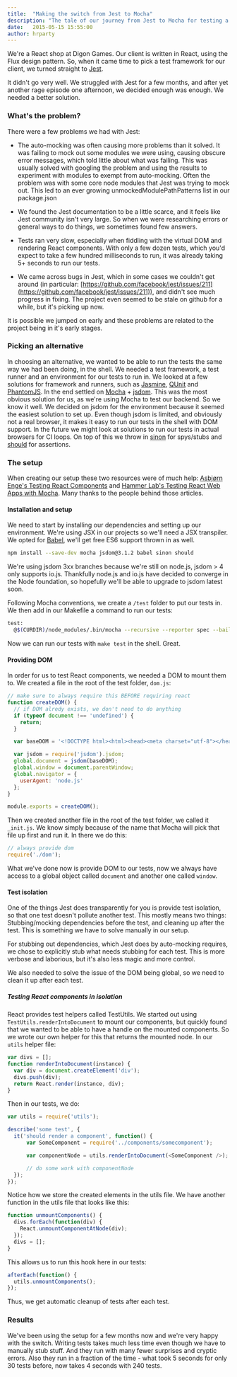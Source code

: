 ```yaml
---
title:  "Making the switch from Jest to Mocha"
description: "The tale of our journey from Jest to Mocha for testing a React app"
date:   2015-05-15 15:55:00
author: hrparty
---
```

We're a React shop at Digon Games. Our client is written in React, using the Flux design pattern. So, when it came time to pick a test framework for our client, we turned straight to [Jest](https://facebook.github.io/jest/).

It didn't go very well. We struggled with Jest for a few months, and after yet another rage episode one afternoon, we decided enough was enough. We needed a better solution.

### What's the problem?

There were a few problems we had with Jest:

* The auto-mocking was often causing more problems than it solved. It was failing to mock out some modules we were using, causing obscure error messages, which told little about what was failing. This was usually solved with googling the problem and using the results to experiment with modules to exempt from auto-mocking. Often the problem was with some core node modules that Jest was trying to mock out. This led to an ever growing unmockedModulePathPatterns list in our package.json

* We found the Jest documentation to be a little scarce, and it feels like Jest community isn't very large. So when we were researching errors or general ways to do things, we sometimes found few answers.

* Tests ran very slow, especially when fiddling with the virtual DOM and rendering React components. With only a few dozen tests, which you'd expect to take a few hundred milliseconds to run, it was already taking 5+ seconds to run our tests.

* We came across bugs in Jest, which in some cases we couldn't get around (in particular: [https://github.com/facebook/jest/issues/211](https://github.com/facebook/jest/issues/211)), and didn't see much progress in fixing. The project even seemed to be stale on github for a while, but it's picking up now.

It is possible we jumped on early and these problems are related to the project being in it's early stages.

### Picking an alternative

In choosing an alternative, we wanted to be able to run the tests the same way we had been doing, in the shell. We needed a test framework, a test runner and an environment for our tests to run in. We looked at a few solutions for framework and runners, such as [Jasmine](http://jasmine.github.io/), [QUnit](http://qunitjs.com/) and [PhantomJS](http://phantomjs.org). In the end settled on [Mocha](http://mochajs.org/) + [jsdom](https://github.com/tmpvar/jsdom). This was the most obvious solution for us, as we're using Mocha to test our backend. So we know it well. We decided on jsdom for the environment because it seemed the easiest solution to set up. Even though jsdom is limited, and obviously not a real browser, it makes it easy to run our tests in the shell with DOM support. In the future we might look at solutions to run our tests in actual browsers for CI loops. On top of this we throw in [sinon](http://sinonjs.org/) for spys/stubs and [should](http://shouldjs.github.io) for assertions.

### The setup

When creating our setup these two resources were of much help: [Asbjørn Enge's Testing React Components](http://www.asbjornenge.com/wwc/testing_react_components.html) and [Hammer Lab's Testing React Web Apps with Mocha](http://www.hammerlab.org/2015/02/14/testing-react-web-apps-with-mocha/). Many thanks to the people behind those articles.

#### Installation and setup

We need to start by installing our dependencies and setting up our environment. We're using JSX in our projects so we'll need a JSX transpiler. We opted for [Babel](http://babeljs.io/), we'll get free ES6 support thrown in as well.

```bash
npm install --save-dev mocha jsdom@3.1.2 babel sinon should
```

We're using jsdom 3xx branches because we're still on node.js, jsdom > 4 only supports io.js. Thankfully node.js and io.js have decided to converge in the Node foundation, so hopefully we'll be able to upgrade to jsdom latest soon.

Following Mocha conventions, we create a `/test` folder to put our tests in. We then add in our Makefile a command to run our tests:

```bash
test:
  @$(CURDIR)/node_modules/.bin/mocha --recursive --reporter spec --bail --compilers jsx:babel/register,js:babel/register
```

Now we can run our tests with `make test` in the shell. Great.

#### Providing DOM

In order for us to test React components, we needed a DOM to mount them to. We created a file in the root of the test folder, `dom.js`:

```javascript
// make sure to always require this BEFORE requiring react
function createDOM() {
  // if DOM alredy exists, we don't need to do anything
  if (typeof document !== 'undefined') {
    return;
  }

  var baseDOM = '<!DOCTYPE html><html><head><meta charset="utf-8"></head><body></body></html>';

  var jsdom = require('jsdom').jsdom;
  global.document = jsdom(baseDOM);
  global.window = document.parentWindow;
  global.navigator = {
    userAgent: 'node.js'
  };
}

module.exports = createDOM();
```

Then we created another file in the root of the test folder, we called it `_init.js`. We know simply because of the name that Mocha will pick that file up first and run it. In there we do this:

```javascript
// always provide dom
require('./dom');
```

What we've done now is provide DOM to our tests, now we always have access to a global object called `document` and another one called `window`.

#### Test isolation

One of the things Jest does transparently for you is provide test isolation, so that one test doesn't pollute another test. This mostly means two things: Stubbing/mocking dependencies before the test, and cleaning up after the test. This is something we have to solve manually in our setup.

For stubbing out dependencies, which Jest does by auto-mocking requires, we chose to explicitly stub what needs stubbing for each test. This is more verbose and laborious, but it's also less magic and more control.

We also needed to solve the issue of the DOM being global, so we need to clean it up after each test.

##### Testing React components in isolation

React provides test helpers called TestUtils. We started out using `TestUtils.renderIntoDocument` to mount our components, but quickly found that we wanted to be able to have a handle on the mounted components. So we wrote our own helper for this that returns the mounted node. In our `utils` helper file:

```javascript
var divs = [];
function renderIntoDocument(instance) {
  var div = document.createElement('div');
  divs.push(div);
  return React.render(instance, div);
}
```

Then in our tests, we do:

```javascript
var utils = require('utils');

describe('some test', {
  it('should render a component', function() {
      var SomeComponent = require('../components/somecomponent');

      var componentNode = utils.renderIntoDocument(<SomeComponent />);

      // do some work with componentNode
  });
});
```

Notice how we store the created elements in the utils file. We have another function in the utils file that looks like this:

```javascript
function unmountComponents() {
  divs.forEach(function(div) {
    React.unmountComponentAtNode(div);
  });
  divs = [];
}
```

This allows us to run this hook here in our tests:

```javascript
afterEach(function() {
  utils.unmountComponents();
});
```

Thus, we get automatic cleanup of tests after each test.

### Results

We've been using the setup for a few months now and we're very happy with the switch. Writing tests takes much less time even though we have to manually stub stuff. And  they run with many fewer surprises and cryptic errors. Also they run in a fraction of the time - what took 5 seconds for only 30 tests before, now takes 4 seconds with 240 tests.

